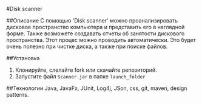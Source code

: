 #Disk scanner

##Описание
С помощью 'Disk scanner' можно проанализировать дисковое пространство компьютера и представить его в наглядной форме.
Также возможете создавать отчеты об занятости дискового пространства. Этот процес можно проводить автоматически. Это будет очень полезно при чистке диска, а также при поиске файлов.

##Установка
1. Клонируйте, слелайте fork или скачайте репозиторий.
2. Запустите файл `Scanner.jar` в папке `launch_folder`

##Технологии
Java, JavaFx, JUnit, Log4j, JSon, css, git, maven, design patterns.
